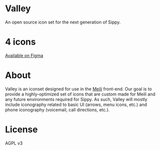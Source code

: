 # Valley
An open source icon set for the next generation of Sippy.

# 4 icons
[Available on Figma](https://www.figma.com/file/jeP1aSRulegRxHDegrrmWc/Valley?node-id=0%3A1)

# About
Valley is an iconset designed for use in the [Meili](https://github.com/optimise-group/meili) front-end. Our goal is to provide a highly-optimized set of icons that are custom made for Meili and any future environments required for Sippy. As such, Valley will mostly include iconography related to basic UI (arrows, menu icons, etc.) and phone iconography (voicemail, call directions, etc.).

# License
AGPL v3